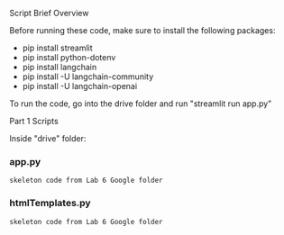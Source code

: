 Script Brief Overview

Before running these code, make sure to install the following packages:
- pip install streamlit
- pip install python-dotenv
- pip install langchain
- pip install -U langchain-community
- pip install -U langchain-openai


To run the code, go into the drive folder and run
"streamlit run app.py"


Part 1 Scripts 


Inside "drive" folder:


### app.py
	skeleton code from Lab 6 Google folder
	
	
### htmlTemplates.py
	skeleton code from Lab 6 Google folder
